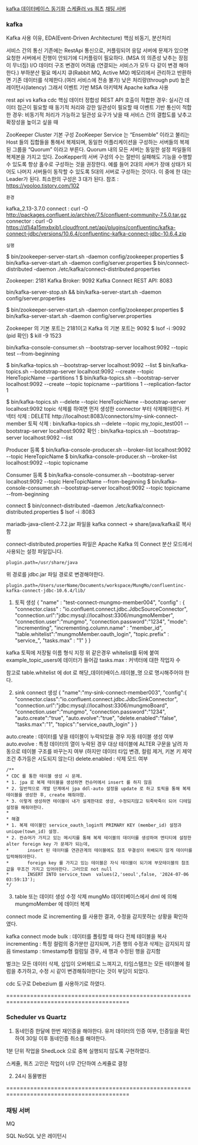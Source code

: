 [kafka 데이터베이스 동기화](#kafka)
[스케쥴러 vs 쿼츠](#scheduler-vs-quartz)
[채팅 서버](#채팅-서버)

### kafka

Kafka 사용 이유, EDA(Event-Driven Architecture)
핵심 비동기, 분산처리

서비스 간의 통신
기존에는 RestApi 통신으로, 커플링되어 응답 서버에 문제가 있으면 요청한 서버에서 진행이 안되기에 디커플링이 필요하다.
(MSA 의 의존성 낮추는 장점이 무너짐)
I/O 데이터 구조 변경이 어려움
(연결되는 서비스가 모두 다 같이 변경 해야한다.)
부하분산 필요
메시지 큐(Rabbit MQ, Active MQ)
메모리에서 관리하고 반환하면 기존 데이터를 삭제한다.(여러 서비스에 전송 불가)
낮은 처리량(through put)
높은 레이턴시(latency)
그래서 이벤트 기반 MSA 아키텍쳐 Apache kafka 사용

rest api vs kafka cdc
핵심 데이터 정합성
REST API 호출이 적합한 경우:
실시간 데이터 접근이 필요할 때
동기적 처리와 강한 일관성이 필요할 때
이벤트 기반 통신이 적합한 경우:
비동기적 처리가 가능하고 일관성 요구가 낮을 때
서비스 간의 결합도를 낮추고 확장성을 높이고 싶을 때

ZooKeeper Cluster 기본 구성
ZooKeeper Service 는 “Ensemble” 이라고 불리는 Host 들의 집합들을 통해서 복제되며,
동일한 어플리케이션을 구성하는 서버들의 복제된 그룹을 “Quorum” 이라고 부른다.
Quorum 내의 모든 서버는 동일한 설정 파일들의 복제본을 가지고 있다.
ZooKepper의 서버 구성의 수는 절반이 실패해도 기능을 수행할 수 있도록 항상 홀수로 구성하는 것을 권장한다.
예를 들어 2대의 서버가 장애 상태가 되어도 나머지 서버들이 동작할 수 있도록 5대의 서버로 구성하는 것이다.
이 중에 한 대는 Leader가 된다. 최소한의 구성은 3 대가 된다.
참조 : https://yooloo.tistory.com/102



    환경
kafka_2.13-3.7.0
connect : curl -O http://packages.confluent.io/archive/7.5/confluent-community-7.5.0.tar.gz
connector : curl -O https://d1i4a15mxbxib1.cloudfront.net/api/plugins/confluentinc/kafka-connect-jdbc/versions/10.6.4/confluentinc-kafka-connect-jdbc-10.6.4.zip

    실행
$ bin/zookeeper-server-start.sh -daemon config/zookeeper.properties
$ bin/kafka-server-start.sh -daemon config/server.properties
$ bin/connect-distributed -daemon ./etc/kafka/connect-distributed.properties


Zookeeper: 2181
Kafka Broker: 9092 
Kafka Connect REST API: 8083

bin/kafka-server-stop.sh && bin/kafka-server-start.sh -daemon config/server.properties

$ bin/zookeeper-server-start.sh -daemon config/zookeeper.properties
$ bin/kafka-server-start.sh -daemon config/server.properties

Zookeeper 의 기본 포트는 2181이고 Kafka 의 기본 포트는 9092
$ lsof -i :9092     (pid 확인)
$ kill -9 1523

bin/kafka-console-consumer.sh --bootstrap-server localhost:9092 --topic test --from-beginning

$ bin/kafka-topics.sh --bootstrap-server localhost:9092 --list
$ bin/kafka-topics.sh --bootstrap-server localhost:9092 --create --topic HereTopicName --partitions 1
$ bin/kafka-topics.sh --bootstrap-server localhost:9092 --create --topic topicname --partitions 1 --replication-factor 1

$ bin/kafka-topics.sh --delete --topic HereTopicName --bootstrap-server localhost:9092
   topic 삭제를 하여면 먼저 생성한 connector 부터 삭제해야한다.
   커넥터 삭제 : DELETE http://localhost:8083/connectors/my-sink-connect-member
   토픽 삭제 : bin/kafka-topics.sh --delete --topic my_topic_test001 --bootstrap-server localhost:9092
   확인 : bin/kafka-topics.sh --bootstrap-server localhost:9092 --list

Producer 등록
$ bin/kafka-console-producer.sh --broker-list localhost:9092 --topic HereTopicName
$ bin/kafka-console-producer.sh --broker-list localhost:9092 --topic topicname

Consumer 등록
$ bin/kafka-console-consumer.sh --bootstrap-server localhost:9092 --topic HereTopicName --from-beginning
$ bin/kafka-console-consumer.sh --bootstrap-server localhost:9092 --topic topicname --from-beginning




connect
$ bin/connect-distributed -daemon ./etc/kafka/connect-distributed.properties
$ lsof -i :8083

mariadb-java-client-2.7.2.jar 파일을 kafka connect → share/java/kafka로 복사함

connect-distributed.properties 파일은 Apache Kafka 의 Connect 분산 모드에서 사용되는 설정 파일입니다.
```properties
plugin.path=/usr/share/java
```
위 경로를 jdbc.jar 파일 경로로 변경해야한다.
```properties
plugin.path=/Users/userName/Documents/workspace/MungMo/confluentinc-kafka-connect-jdbc-10.6.4/lib/
```



1. 토픽 생성
   {
   "name" : "test-connect-mungmo-member004",
   "config" : {
   "connector.class" : "io.confluent.connect.jdbc.JdbcSourceConnector",
   "connection.url":"jdbc:mysql://localhost:3306/mungmoMember",
   "connection.user":"mungmo",
   "connection.password":"1234",
   "mode": "incrementing",
   "incrementing.column.name" : "member_id",
   "table.whitelist":"mungmoMember.oauth_login",
   "topic.prefix" : "service_",
   "tasks.max" : "1"
   }
   }

kafka 토픽에 저장될 이름 형식 지정 위 같은경우 whitelist를 뒤에 붙여 example_topic_users에 데이터가 들어감
tasks.max : 커넥터에 대한 작업자 수

참고로 table.whitelist 에 dot 로 해당_데이터배이스.테이블_명 으로 명시해주어야 한다.

2. sink connect 생성
   {
   "name":"my-sink-connect-member003",
   "config":{
   "connector.class":"io.confluent.connect.jdbc.JdbcSinkConnector",
   "connection.url":"jdbc:mysql://localhost:3306/mungmoBoard",
   "connection.user":"mungmo",
   "connection.password":"1234",
   "auto.create":"true",
   "auto.evolve":"true",
   "delete.enabled":"false",
   "tasks.max":"1",
   "topics":"service_oauth_login"
   }
   }

auto.create : 데이터를 넣을 테이블이 누락되었을 경우 자동 테이블 생성 여부
auto.evolve : 특정 데이터의 열이 누락된 경우 대상 테이블에 ALTER 구문을 날려 자동으로 테이블 구조를 바꾸는지 여부 (하지만 데이터 타입 변경, 컬럼 제거, 키본 키 제약 조건 추가등은 시도되지 않는다)
delete.enabled : 삭제 모드 여부

```text
/**
* CDC 를 통한 테이블 생성 시 문제.
* 1. jpa 로 복제 테이블을 생성하면 컨슈머에서 insert 를 하지 않음
* 2. 일반적으로 개발 단계에서 jpa ddl-auto 설정을 update 로 하고 토픽을 통해 복제 테이블을 생성한 후, create 해줘야함.
* 3. 이렇게 생성하면 테이블이 내가 설계한대로 생성, 수정되지않고 뒤죽박죽이 되어 디테일 설정을 해줘야한다.
*
* 해결
* 1. 복제 테이블인 service_oauth_login의 PRIMARY KEY (member_id) 설정과 unique(town_id) 설정.
* 2. 컨슈머가 가지고 있는 메시지를 통해 복제 테이블의 데이터를 생성하여 엔티티에 설정한 alter foreign key 가 문제가 되는데,
* 		insert 된 데이터를 연관관계의 테이블에도 참조 무결성이 위배되지 않게 데이터를 입력해줘야한다.
* 		foreign key 를 가지고 있는 테이블은 자식 테이블이 되기에 부모테이블의 참조값을 무조건 가지고 있어야한다. 그러므로 not null
* 		INSERT INTO service_town  values(2,'seoul',false, '2024-07-06 03:59:13');
*/
```


3. table 또는 데이터 생성 수정 삭제
   mungMo 데이터베이스에서 dml 에 의해 mungmoMember 에 데이터 복제


connect mode 로 incrementing 를 사용한 결과, 수정을 감지못하는 상황을 확인하였다. 

kafka connect mode
bulk : 데이터를 폴링할 때 마다 전체 테이블을 복사
incrementing : 특정 컬럼의 중가분만 감지되며, 기존 행의 수정과 삭제는 감지되지 않음
timestamp : timestamp형 컬럼일 경우, 새 행과 수정된 행을 감지함

벌크는 모든 데이터 삭제, 삽입이 오버헤드로 느껴지고, 타임스탬프는 모든 테이블에 컬럼을 추가하고, 수정 시 같이 변경해줘야한다는 것이 부담이 되었다.

cdc 도구로 Debezium 를 사용하기로 하였다.


==========================================================================================

### Scheduler vs Quartz

1. 동네인증
한달에 한번 재인증을 해야한다.
유저 데이터의 인증 여부, 인증일을 확인하여 30일 이후 동네인증 취소를 해야한다.

1분 단위 작업을 ShedLock 으로 중복 실행되지 않도록 구현하였다.

스케쥴, 쿼츠 고민은 작업이 너무 간단하여 스케쥴로 결정

2. 24시 동물병원


==========================================================================================

### 채팅 서버

MQ

SQL
   NoSQL
      낮은 레이턴시
























